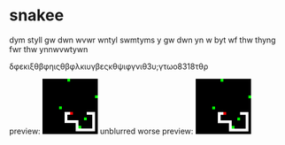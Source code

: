 # snakee

dym styll gw dwn wvwr wntyl swmtyms y gw dwn yn w byt wf thw thyng fwr thw ynnwvwtywn

δφεκιξθβφηιςθβφλκιυγβεςκθψιφγνιθ3υ;γτωο8318τθρ

preview:
<img src="rmp/img1.png" style="width:100px;height:100px;image-rendering: pixelated;" alt="Playing snakeegame">
unblurred worse preview:
<img src="rmp/img2.png" style="width:100px; height:100px;" alt="Playing snakeegame">
